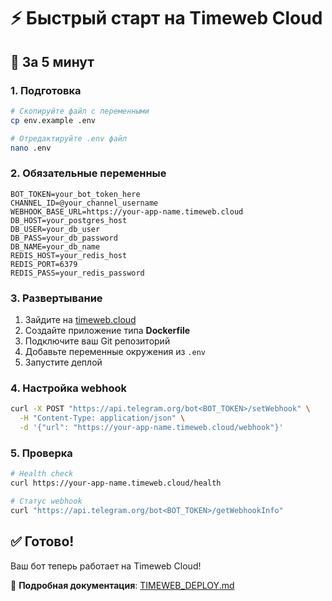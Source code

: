 # ⚡ Быстрый старт на Timeweb Cloud

## 🚀 За 5 минут

### 1. Подготовка
```bash
# Скопируйте файл с переменными
cp env.example .env

# Отредактируйте .env файл
nano .env
```

### 2. Обязательные переменные
```env
BOT_TOKEN=your_bot_token_here
CHANNEL_ID=@your_channel_username
WEBHOOK_BASE_URL=https://your-app-name.timeweb.cloud
DB_HOST=your_postgres_host
DB_USER=your_db_user
DB_PASS=your_db_password
DB_NAME=your_db_name
REDIS_HOST=your_redis_host
REDIS_PORT=6379
REDIS_PASS=your_redis_password
```

### 3. Развертывание
1. Зайдите на [timeweb.cloud](https://timeweb.cloud)
2. Создайте приложение типа **Dockerfile**
3. Подключите ваш Git репозиторий
4. Добавьте переменные окружения из `.env`
5. Запустите деплой

### 4. Настройка webhook
```bash
curl -X POST "https://api.telegram.org/bot<BOT_TOKEN>/setWebhook" \
  -H "Content-Type: application/json" \
  -d '{"url": "https://your-app-name.timeweb.cloud/webhook"}'
```

### 5. Проверка
```bash
# Health check
curl https://your-app-name.timeweb.cloud/health

# Статус webhook
curl "https://api.telegram.org/bot<BOT_TOKEN>/getWebhookInfo"
```

## ✅ Готово!

Ваш бот теперь работает на Timeweb Cloud! 

📖 **Подробная документация**: [TIMEWEB_DEPLOY.md](./TIMEWEB_DEPLOY.md)

